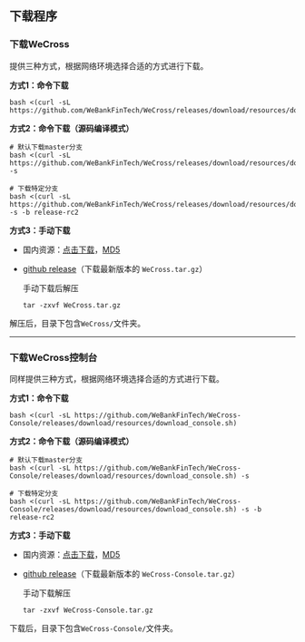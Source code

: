 ## 下载程序

### 下载WeCross

提供三种方式，根据网络环境选择合适的方式进行下载。

**方式1：命令下载**

``` shell
bash <(curl -sL https://github.com/WeBankFinTech/WeCross/releases/download/resources/download_wecross.sh)
```

**方式2：命令下载（源码编译模式）**

``` shell
# 默认下载master分支
bash <(curl -sL https://github.com/WeBankFinTech/WeCross/releases/download/resources/download_wecross.sh) -s

# 下载特定分支
bash <(curl -sL https://github.com/WeBankFinTech/WeCross/releases/download/resources/download_wecross.sh) -s -b release-rc2
```

**方式3：手动下载**

* 国内资源：[点击下载](https://www.fisco.com.cn/cdn/wecross/releases/download//v1.0.0-rc2/WeCross.tar.gz)，[MD5](https://www.fisco.com.cn/cdn/wecross/releases/download//v1.0.0-rc2/WeCross.tar.gz.md5)

* [github release](https://github.com/WeBankFinTech/WeCross/releases)（下载最新版本的 `WeCross.tar.gz`）

  手动下载后解压

  ``` shell
  tar -zxvf WeCross.tar.gz
  ```

解压后，目录下包含`WeCross/`文件夹。

<hr>

### 下载WeCross控制台

同样提供三种方式，根据网络环境选择合适的方式进行下载。

**方式1：命令下载**

```shell
bash <(curl -sL https://github.com/WeBankFinTech/WeCross-Console/releases/download/resources/download_console.sh)
```

**方式2：命令下载（源码编译模式）**

```shell
# 默认下载master分支
bash <(curl -sL https://github.com/WeBankFinTech/WeCross-Console/releases/download/resources/download_console.sh) -s

# 下载特定分支
bash <(curl -sL https://github.com/WeBankFinTech/WeCross-Console/releases/download/resources/download_console.sh) -s -b release-rc2
```

**方式3：手动下载**

- 国内资源：[点击下载](https://www.fisco.com.cn/cdn/wecross-console/releases/download//v1.0.0-rc2/WeCross-Console.tar.gz)，[MD5](https://www.fisco.com.cn/cdn/wecross-console/releases/download//v1.0.0-rc2/WeCross-Console.tar.gz.md5)

- [github release](https://github.com/WeBankFinTech/WeCross-Console/releases)（下载最新版本的 `WeCross-Console.tar.gz`）

  手动下载解压

  ```shell
  tar -zxvf WeCross-Console.tar.gz
  ```

下载后，目录下包含`WeCross-Console/`文件夹。

